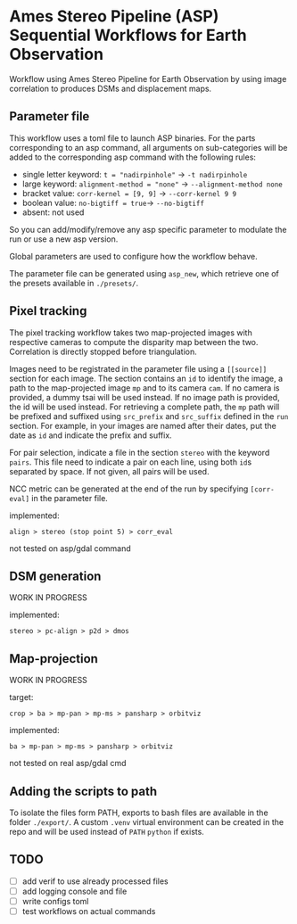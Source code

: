 # Ames Stereo Pipeline (ASP) Sequential Workflows for Earth Observation

Workflow using Ames Stereo Pipeline for Earth Observation by using image correlation to produces DSMs and displacement maps.


## Parameter file

This workflow uses a toml file to launch ASP binaries. For the parts corresponding to an asp command, all arguments on sub-categories will be added to the corresponding asp command with the following rules:

* single letter keyword: `t = "nadirpinhole"` -> `-t nadirpinhole`
* large keyword: `alignment-method = "none"` -> `--alignment-method none`
* bracket value: `corr-kernel = [9, 9]` -> `--corr-kernel 9 9`
* boolean value: `no-bigtiff = true`-> `--no-bigtiff`
* absent: not used

So you can add/modify/remove any asp specific parameter to modulate the run or use a new asp version.

Global parameters are used to configure how the workflow behave.

The parameter file can be generated using `asp_new`, which retrieve one of the presets available in `./presets/`.

## Pixel tracking

The pixel tracking workflow takes two map-projected images with respective cameras to compute the disparity map between the two. Correlation is directly stopped before triangulation.

Images need to be registrated in the parameter file using a `[[source]]` section for each image. The section contains an `id` to identify the image, a path to the map-projected image `mp` and to its camera `cam`. If no camera is provided, a dummy tsai will be used instead. If no image path is provided, the id will be used instead. For retrieving a complete path, the `mp` path will be prefixed and suffixed using `src_prefix` and `src_suffix` defined in the `run` section. For example, in your images are named after their dates, put the date as `id` and indicate the prefix and suffix.

For pair selection, indicate a file in the section `stereo` with the keyword `pairs`. This file need to indicate a pair on each line, using both `id`s separated by space. If not given, all pairs will be used.

NCC metric can be generated at the end of the run by specifying `[corr-eval]` in the parameter file.

implemented:

``align > stereo (stop point 5) > corr_eval``

not tested on asp/gdal command

## DSM generation

WORK IN PROGRESS

implemented:

``stereo > pc-align > p2d > dmos``

## Map-projection

WORK IN PROGRESS

target:

``crop > ba > mp-pan > mp-ms > pansharp > orbitviz``

implemented:

``ba > mp-pan > mp-ms > pansharp > orbitviz``

not tested on real asp/gdal cmd

## Adding the scripts to path

To isolate the files form PATH, exports to bash files are available in the folder `./export/`. A custom `.venv` virtual environment can be created in the repo and will be used instead of `PATH` `python` if exists.


## TODO

- [ ] add verif to use already processed files
- [ ] add logging console and file
- [ ] write configs toml
- [ ] test workflows on actual commands
